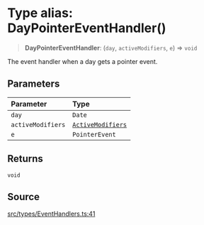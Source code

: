 # Type alias: DayPointerEventHandler()

> **DayPointerEventHandler**: (`day`, `activeModifiers`, `e`) => `void`

The event handler when a day gets a pointer event.

## Parameters

| Parameter | Type |
| :------ | :------ |
| `day` | `Date` |
| `activeModifiers` | [`ActiveModifiers`](ActiveModifiers.md) |
| `e` | `PointerEvent` |

## Returns

`void`

## Source

[src/types/EventHandlers.ts:41](https://github.com/gpbl/react-day-picker/blob/a604fd23887c832117da414a9c63b1b84efb97d9/src/types/EventHandlers.ts#L41)
